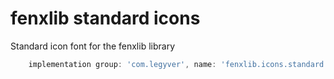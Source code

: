 # fenxlib standard icons
Standard icon font for the fenxlib library
```gradle
    implementation group: 'com.legyver', name: 'fenxlib.icons.standard', version: '3.0.0-alpha.10'
```